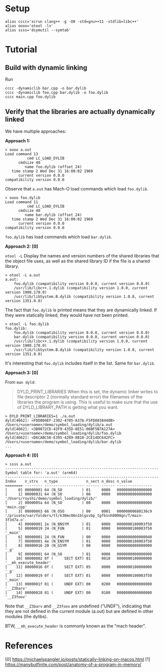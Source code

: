 # Setup

```
alias cccc='xcrun clang++ -g -O0 -std=gnu++11 -stdlib=libc++'
alias oooo='otool -lv'
alias ssss='dsymutil --symtab'
```

# Tutorial

## Build with dynamic linking

Run
```
cccc -dynamiclib bar.cpp -o bar.dylib
cccc -dynamiclib foo.cpp bar.dylib -o foo.dylib
cccc main.cpp foo.dylib
```


## Verify that the libraries are actually __dynamically__ linked


We have multiple approaches:

**Approach 1:**
```
> oooo a.out
Load command 13
          cmd LC_LOAD_DYLIB
      cmdsize 40
         name foo.dylib (offset 24)
   time stamp 2 Wed Dec 31 16:00:02 1969
      current version 0.0.0
compatibility version 0.0.0
```
Observe that `a.out` has Mach-O load commands which load `foo.dylib`.


```
> oooo foo.dylib
Load command 11
          cmd LC_LOAD_DYLIB
      cmdsize 40
         name bar.dylib (offset 24)
   time stamp 2 Wed Dec 31 16:00:02 1969
      current version 0.0.0
compatibility version 0.0.0
```

`foo.dylib` has load commands which load `bar.dylib`.


**Approach 2: [0]**

`otool -L` Display the names and version numbers of the shared libraries that the object file uses, as well as the shared library ID if the file is a shared library.

```
> otool -L a.out
a.out:
	foo.dylib (compatibility version 0.0.0, current version 0.0.0)
	/usr/lib/libc++.1.dylib (compatibility version 1.0.0, current version 1900.178.0)
	/usr/lib/libSystem.B.dylib (compatibility version 1.0.0, current version 1351.0.0)
```
The fact that `foo.dylib` is printed means that they are dynamically linked.
If they were statically linked, they would have not been printed.


```
> otool -L foo.dylib
foo.dylib:
	foo.dylib (compatibility version 0.0.0, current version 0.0.0)
	bar.dylib (compatibility version 0.0.0, current version 0.0.0)
	/usr/lib/libc++.1.dylib (compatibility version 1.0.0, current version 1900.178.0)
	/usr/lib/libSystem.B.dylib (compatibility version 1.0.0, current version 1351.0.0)
```
It's interesting that `foo.dylib` includes itself in the list. Same for `bar.dylib`.


**Approach 3: [0]**

From `man dyld`:
> DYLD_PRINT_LIBRARIES
> When this is set, the dynamic linker writes to file descriptor 2
  (normally standard error) the filenames of the libraries the program is
  using. This is useful to make sure that the use of DYLD_LIBRARY_PATH is
  getting what you want.

```
> DYLD_PRINT_LIBRARIES=1 ./a.out
dyld[4662]: <FDD004EF-2302-4785-A37A-F5FD8838440B> /Users/<username>/demo/symbol_loading/dylib/a.out
dyld[4662]: <3B0872CD-42F9-435D-8E51-06BF5B7A127A> /Users/<username>/demo/symbol_loading/dylib/foo.dylib
dyld[4662]: <D6CABC56-E395-4289-8B10-2CE14DC642FC> /Users/<username>/demo/symbol_loading/dylib/bar.dylib
...
```


**Approach 4: [0]**
```
> ssss a.out
----------------------------------------------------------------------
Symbol table for: 'a.out' (arm64)
----------------------------------------------------------------------
Index    n_strx   n_type             n_sect n_desc n_value
======== -------- ------------------ ------ ------ ----------------
[     0] 00000001 64 (N_SO         ) 01     0000   0000000000000000
[     1] 00000031 64 (N_SO         ) 00     0000   0000000000000000 '/Users/royshi/demo/symbol_loading/dylib/'
[     2] 0000005a 64 (N_SO         ) 00     0000   0000000000000000 'main.cpp'
[     3] 00000063 66 (N_OSO        ) 00     0001   00000000680136c9 '/private/var/folders/tt/k30mc06n1blgsvbp_tgfbsnh0000gn/T/main-3f3d7a.o'
[     4] 00000001 2e (N_BNSYM      ) 01     0000   0000000100003f50
[     5] 00000019 24 (N_FUN        ) 01     0000   0000000100003f50 '_main'
[     6] 00000001 24 (N_FUN        ) 00     0000   0000000000000040
[     7] 00000001 4e (N_ENSYM      ) 01     0000   0000000100003f50
[     8] 00000016 20 (N_GSYM       ) 00     0000   0000000000000000 '_g'
[     9] 00000001 64 (N_SO         ) 01     0000   0000000000000000
[    10] 00000002 0f (     SECT EXT) 01     0010   0000000100000000 '__mh_execute_header'
[    11] 00000016 0f (     SECT EXT) 05     0000   0000000100008000 '_g'
[    12] 00000019 0f (     SECT EXT) 01     0000   0000000100003f50 '_main'
[    13] 0000001f 01 (     UNDF EXT) 00     0200   0000000000000000 '__Z3barv'
[    14] 00000028 01 (     UNDF EXT) 00     0100   0000000000000000 '__Z3foov'
```

Note that `__Z3barv` and `__Z3foov` are undefined ("UNDF"), indicating that they are not defined in the current module (a.out) but are defined in other modules (the dylibs).

BTW, `__mh_execute_header` is commonly known as the "mach header".



# References

[0] https://michaelspangler.io/posts/statically-linking-on-macos.html
[1] https://manybutfinite.com/post/anatomy-of-a-program-in-memory/
